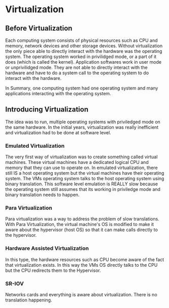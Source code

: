 # Virtualization

## Before Virtualization

Each computing system consists of physical resources such as CPU and memory, network devices and other storage devices. Without virtualization the only piece able to directly interact with the hardware was the operating system. The operating system worked in privilidged mode, or a part of it does (which is called the kernel). Application softwares work in user mode or unprivilidged mode. They are not able to directly interact with the hardware and have to do a system call to the operating system to do interact with the hardware.

In Summary, one computing system had one operating system and many applications interacting with the operating system.

## Introducing Virtualization

The idea was to run, multiple operating systems with priviledged mode on the same hardware. In the initial years, virtualization was really inefficient and virtualization had to be done at software level.

### Emulated Virtualization

The very first way of virtualization was to create something called virtual machines. These virtual machines have a dedicated logical CPU and memory that they can use to operate on. In emulated virtualization, there still IS a host operating system but the virtual machines have their operating system. The VMs operating system talks to the host operating system using binary translation. This software level emulation is REALLY slow because the operating system still assumes that its working in priviledge mode and binary translation needs to happen.

### Para Virtualization

Para virtualization was a way to address the problem of slow translations. With Para Virtualization, the virtual machine's OS is modified to make it aware about the hypervisor (host OS) so that it can make calls directly to the hypervisor.

### Hardware Assisted Virtualization

In this type, the hardware resources such as CPU become aware of the fact that virtualization exists. In this way the VMs OS directly talks to the CPU but the CPU redirects them to the Hypervisor.

### SR-IOV

Networks cards and everything is aware about virtualization. There is no translation happening.
